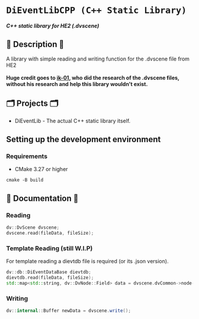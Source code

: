 # `DiEventLibCPP (C++ Static Library)`

**_C++ static library for HE2 (.dvscene)_**

## 📜 Description 📜

A library with simple reading and writing function for the .dvscene file from HE2
</br>
</br>
<b>Huge credit goes to <a href="https://github.com/ik-01">ik-01</a>, who did the research of the .dvscene files, without his research and help this library wouldn't exist.</b>

## 🗂️ Projects 🗂️

- DiEventLib - The actual C++ static library itself.

## Setting up the development environment

### Requirements

- CMake 3.27 or higher

`cmake -B build`

## 📝 Documentation 📝

### Reading

```c++
dv::DvScene dvscene;
dvscene.read(fileData, fileSize);
```

### Template Reading (still W.I.P)

For template reading a dievtdb file is required (or its .json version).

```c++
dv::db::DiEventDataBase dievtdb;
dievtdb.read(fileData, fileSize);
std::map<std::string, dv::DvNode::Field> data = dvscene.dvCommon->node->getTemplateData(dievtdb);
```

### Writing

```csharp
dv::internal::Buffer newData = dvscene.write();
```

